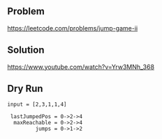 ## Problem

https://leetcode.com/problems/jump-game-ii

## Solution

https://www.youtube.com/watch?v=Yrw3MNh_368

## Dry Run

`input = [2,3,1,1,4]`

```
 lastJumpedPos = 0->2->4
  maxReachable = 0->2->4
         jumps = 0->1->2

```
